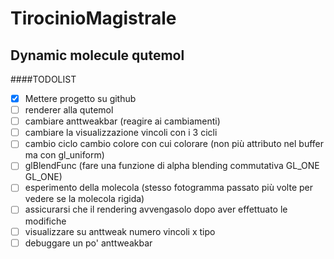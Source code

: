 # TirocinioMagistrale
Dynamic molecule qutemol
----

####TODOLIST
- [x] Mettere progetto su github
- [ ] renderer alla qutemol
- [ ] cambiare anttweakbar (reagire ai cambiamenti)
- [ ] cambiare la visualizzazione vincoli con i 3 cicli
- [ ] cambio ciclo cambio colore con cui colorare (non più attributo nel buffer ma con gl_uniform)
- [ ] glBlendFunc (fare una funzione di alpha blending commutativa GL_ONE GL_ONE)
- [ ] esperimento della molecola (stesso fotogramma passato più volte per vedere se la molecola rigida)
- [ ] assicurarsi che il rendering  avvengasolo dopo aver effettuato le modifiche 
- [ ] visualizzare su anttweak numero vincoli x tipo
- [ ] debuggare un po' anttweakbar
